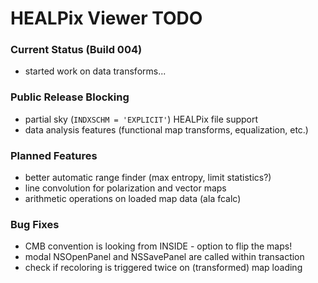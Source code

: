 # HEALPix Viewer TODO

### Current Status (Build 004)

- started work on data transforms...

### Public Release Blocking

- partial sky (`INDXSCHM = 'EXPLICIT'`) HEALPix file support
- data analysis features (functional map transforms, equalization, etc.)

### Planned Features

- better automatic range finder (max entropy, limit statistics?)
- line convolution for polarization and vector maps
- arithmetic operations on loaded map data (ala fcalc)

### Bug Fixes

- CMB convention is looking from INSIDE - option to flip the maps!
- modal NSOpenPanel and NSSavePanel are called within transaction
- check if recoloring is triggered twice on (transformed) map loading
